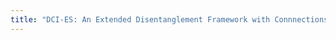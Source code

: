 ```yaml
---
title: "DCI-ES: An Extended Disentanglement Framework with Connnections to Indentifiability"
---
```


